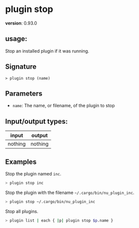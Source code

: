# plugin stop

**version**: 0.93.0

## **usage**:

Stop an installed plugin if it was running.

## Signature

`> plugin stop (name)`

## Parameters

- `name`: The name, or filename, of the plugin to stop

## Input/output types:

| input   | output  |
| ------- | ------- |
| nothing | nothing |

## Examples

Stop the plugin named `inc`.

```bash
> plugin stop inc
```

Stop the plugin with the filename `~/.cargo/bin/nu_plugin_inc`.

```bash
> plugin stop ~/.cargo/bin/nu_plugin_inc
```

Stop all plugins.

```bash
> plugin list | each { |p| plugin stop $p.name }
```
